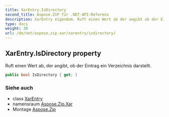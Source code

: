 ```yaml
---
title: XarEntry.IsDirectory
second_title: Aspose.ZIP für .NET-API-Referenz
description: XarEntry eigendom. Ruft einen Wert ab der angibt ob der Eintrag ein Verzeichnis darstellt.
type: docs
weight: 30
url: /de/net/aspose.zip.xar/xarentry/isdirectory/
---
```

## XarEntry.IsDirectory property

Ruft einen Wert ab, der angibt, ob der Eintrag ein Verzeichnis darstellt.

```csharp
public bool IsDirectory { get; }
```

### Siehe auch

* class [XarEntry](../)
* namensraum [Aspose.Zip.Xar](../../xarentry/)
* Montage [Aspose.Zip](../../../)


